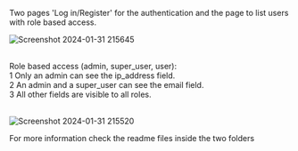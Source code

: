 Two pages 'Log in/Register' for the authentication and the page to list users with role based access.<br>

![Screenshot 2024-01-31 215645](https://github.com/Johnny-98/react-json/assets/29556692/e2a7b6f8-aded-4d1c-bcc8-de781a4acb98)

<br>
Role based access (admin, super_user, user):<br>
1 Only an admin can see the ip_address field.<br>
2 An admin and a super_user can see the email field.<br>
3 All other fields are visible to all roles.<br>
<br>

![Screenshot 2024-01-31 215520](https://github.com/Johnny-98/react-json/assets/29556692/b0d80b77-5668-4208-b60a-57d4dbe716e3)

For more information check the readme files inside the two folders
